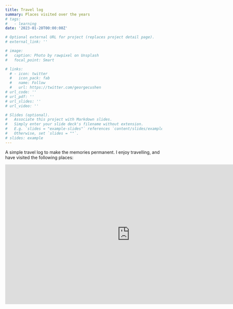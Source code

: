 ```yaml
---
title: Travel log
summary: Places visited over the years
# tags:
#   - learning
date: '2023-01-20T00:00:00Z'

# Optional external URL for project (replaces project detail page).
# external_link: ''

# image:
#   caption: Photo by rawpixel on Unsplash
#   focal_point: Smart

# links:
  # - icon: twitter
  #   icon_pack: fab
  #   name: Follow
  #   url: https://twitter.com/georgecushen
# url_code: ''
# url_pdf: ''
# url_slides: ''
# url_video: ''

# Slides (optional).
#   Associate this project with Markdown slides.
#   Simply enter your slide deck's filename without extension.
#   E.g. `slides = "example-slides"` references `content/slides/example-slides.md`.
#   Otherwise, set `slides = ""`.
# slides: example
---
```

<!-- ## Google map -->
A simple travel log to make the memories permanent. I enjoy travelling, and have visited the following places:

<iframe src="https://www.google.com/maps/d/embed?mid=1lVq3NQHgcI9frgwqu5SU76v6h1LU2Y8&usp=sharing" width="800" height="450" frameborder="0" style="border:0"></iframe>